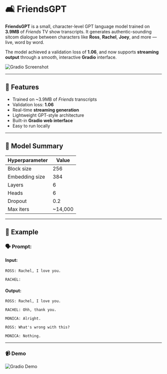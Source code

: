 # 🛋️ FriendsGPT

**FriendsGPT** is a small, character-level GPT language model trained on **3.9MB** of *Friends* TV show transcripts. It generates authentic-sounding sitcom dialogue between characters like **Ross**, **Rachel**, **Joey**, and more — live, word by word.

The model achieved a validation loss of **1.06**, and now supports **streaming output** through a smooth, interactive **Gradio** interface.

![Gradio Screenshot](https://github.com/user-attachments/assets/81439ff3-483f-42da-95d9-543232f86579) <!-- Optional: Replace or remove this if no image -->

---

## 🚀 Features

-  Trained on ~3.9MB of *Friends* transcripts  
-  Validation loss: **1.06**  
-  Real-time **streaming generation**  
-  Lightweight GPT-style architecture  
-  Built-in **Gradio web interface**  
-  Easy to run locally  

---

## 🧠 Model Summary

| Hyperparameter | Value       |
|----------------|-------------|
| Block size     | 256         |
| Embedding size | 384         |
| Layers         | 6           |
| Heads          | 6           |
| Dropout        | 0.2         |
| Max iters      | ~14,000     |

---

## 🧪 Example

### 🗣️ Prompt:
#### Input: 
```
ROSS: Rachel, I love you.

RACHEL:
```
#### Output:
```
ROSS: Rachel, I love you.

RACHEL: Ohh, thank you.

MONICA: Alright. 

ROSS: What's wrong with this?

MONICA: Nothing. 
```
--- 

### 📹 Demo
![Gradio Demo](https://github.com/user-attachments/assets/429d3a17-0ab4-4f8f-a4f6-a8788091601b)

